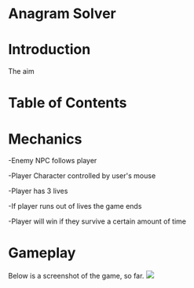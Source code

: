 # Anagram Solver

# Introduction
The aim

# Table of Contents


# Mechanics
-Enemy NPC follows player 

-Player Character controlled by user's mouse

-Player has 3 lives

-If player runs out of lives the game ends

-Player will win if they survive a certain amount of time

# Gameplay
Below is a screenshot of the game, so far.
![](https://i.imgur.com/ZvxvBkT.jpg)
